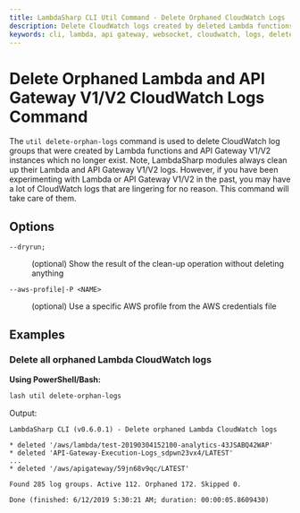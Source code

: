 ```yaml
---
title: LambdaSharp CLI Util Command - Delete Orphaned CloudWatch Logs
description: Delete CloudWatch logs created by deleted Lambda functions, API Gateway, and WebSocket instances
keywords: cli, lambda, api gateway, websocket, cloudwatch, logs, delete, cleanup, clean-up
---
```

# Delete Orphaned Lambda and API Gateway V1/V2 CloudWatch Logs Command

The `util delete-orphan-logs` command is used to delete CloudWatch log groups that were created by Lambda functions and API Gateway V1/V2 instances which no longer exist. Note, LambdaSharp modules always clean up their Lambda and API Gateway V1/V2 logs. However, if you have been experimenting with Lambda or API Gateway V1/V2 in the past, you may have a lot of CloudWatch logs that are lingering for no reason. This command will take care of them.

## Options

<dl>

<dt><code>--dryrun;</code></dt>
<dd>

(optional) Show the result of the clean-up operation without deleting anything
</dd>

<dt><code>--aws-profile|-P &lt;NAME&gt;</code></dt>
<dd>

(optional) Use a specific AWS profile from the AWS credentials file
</dd>

</dl>

## Examples

### Delete all orphaned Lambda CloudWatch logs

__Using PowerShell/Bash:__
```bash
lash util delete-orphan-logs
```

Output:
```
LambdaSharp CLI (v0.6.0.1) - Delete orphaned Lambda CloudWatch logs

* deleted '/aws/lambda/test-20190304152100-analytics-43JSABQ42WAP'
* deleted 'API-Gateway-Execution-Logs_sdpwn23vx4/LATEST'
...
* deleted '/aws/apigateway/59jn68v9qc/LATEST'

Found 285 log groups. Active 112. Orphaned 172. Skipped 0.

Done (finished: 6/12/2019 5:30:21 AM; duration: 00:00:05.8609430)
```
